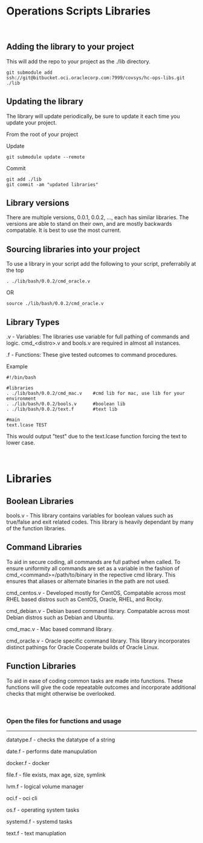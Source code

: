 # Operations Scripts Libraries

</br>

## Adding the library to your project

This will add the repo to your project as the ./lib directory.  

```
git submodule add ssh://git@bitbucket.oci.oraclecorp.com:7999/covsys/hc-ops-libs.git ./lib
```

## Updating the library

The library will update periodically, be sure to update it each time you update your project.

From the root of your project 

Update

```
git submodule update --remote
```

Commit
```
git add ./lib
git commit -am "updated libraries"
```

## Library versions

There are multiple versions, 0.0.1, 0.0.2, ..., each has similar libraries.  The versions are able to stand on their own, and are mostly backwards compatable.  It is best to use the most current.


## Sourcing libraries into your project

To use a library in your script add the following to your script, preferrabily at the top

```
. ./lib/bash/0.0.2/cmd_oracle.v
```
OR

```
source ./lib/bash/0.0.2/cmd_oracle.v
```

## Library Types

.v - Variables: The libraries use variable for full pathing of commands and logic.  cmd_\<distro\>.v and bools.v are required in almost all instances.

.f - Functions: These give tested outcomes to command procedures.  
    
Example

```
#!/bin/bash

#libraries
. ./lib/bash/0.0.2/cmd_mac.v    #cmd lib for mac, use lib for your environment
. ./lib/bash/0.0.2/bools.v      #boolean lib
. ./lib/bash/0.0.2/text.f       #text lib

#main
text.lcase TEST
```

This would output "test" due to the text.lcase function forcing the text to lower case.

</br>

# Libraries

## Boolean Libraries
bools.v - This library contains variables for boolean values such as true/false and exit related codes.  This library is heavily dependant by many of the function libraries.

## Command Libraries
To aid in secure coding, all commands are full pathed when called.  To ensure uniformity all commands are set as a variable in the fashion of cmd_\<command>\=/path/to/binary in the repective cmd library.  This ensures that aliases or alternate binaries in the path are not used.

cmd_centos.v - Developed mostly for CentOS, Compatable across most RHEL based distros such as CentOS, Oracle, RHEL, and Rocky.

cmd_debian.v - Debian based command library.  Compatable across most Debian distros such as Debian and Ubuntu.

cmd_mac.v - Mac based command library.  

cmd_oracle.v - Oracle specific command library.  This library incorporates distinct pathings for Oracle Cooperate builds of Oracle Linux.

## Function Libraries
To aid in ease of coding common tasks are made into functions.  These functions will give the code repeatable outcomes and incorporate additional checks that might otherwise be overlooked.

</br>

### Open the files for functions and usage
---
datatype.f - checks the datatype of a string

date.f - performs date manupulation

docker.f - docker 

file.f - file exists, max age, size, symlink

lvm.f - logical volume manager

oci.f - oci cli

os.f - operating system tasks

systemd.f - systemd tasks

text.f - text manuplation